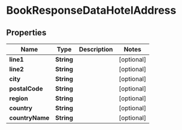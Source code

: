 

# BookResponseDataHotelAddress


## Properties

| Name | Type | Description | Notes |
|------------ | ------------- | ------------- | -------------|
|**line1** | **String** |  |  [optional] |
|**line2** | **String** |  |  [optional] |
|**city** | **String** |  |  [optional] |
|**postalCode** | **String** |  |  [optional] |
|**region** | **String** |  |  [optional] |
|**country** | **String** |  |  [optional] |
|**countryName** | **String** |  |  [optional] |



